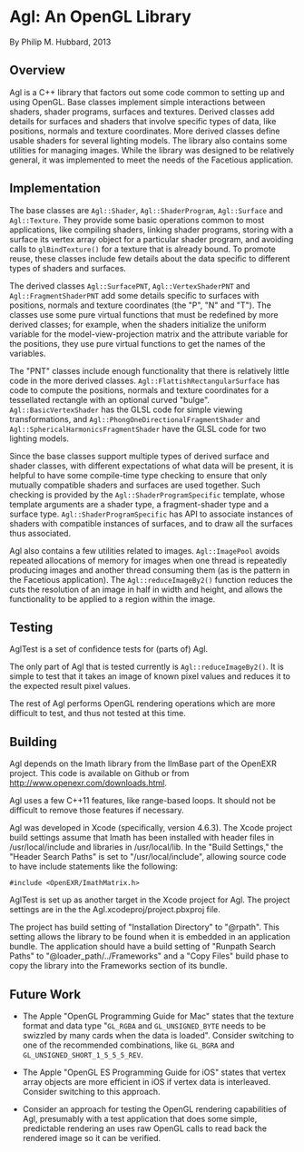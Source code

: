 Agl: An OpenGL Library
======================

By Philip M. Hubbard, 2013


Overview
--------

Agl is a C++ library that factors out some code common to setting up and using OpenGL.  Base classes implement simple interactions between shaders, shader programs, surfaces and textures.  Derived classes add details for surfaces and shaders that involve specific types of data, like positions, normals and texture coordinates.  More derived classes define usable shaders for several lighting models.  The library also contains some utilities for managing images.   While the library was designed to be relatively general, it was implemented to meet the needs of the Facetious application.


Implementation
--------------

The base classes are `Agl::Shader`, `Agl::ShaderProgram`, `Agl::Surface` and `Agl::Texture`.  They provide some basic operations common to most applications, like compiling shaders, linking shader programs, storing with a surface its vertex array object for a particular shader program, and avoiding calls to `glBindTexture()` for a texture that is already bound.  To promote reuse, these classes include few details about the data specific to different types of shaders and surfaces.

The derived classes `Agl::SurfacePNT`, `Agl::VertexShaderPNT` and `Agl::FragmentShaderPNT` add some details specific to surfaces with positions, normals and texture coordinates (the "P", "N" and "T").  The classes use some pure virtual functions that must be redefined by more derived classes; for example, when the shaders initialize the uniform variable for the model-view-projection matrix and the attribute variable for the positions, they use pure virtual functions to get the names of the variables.

The "PNT" classes include enough functionality that there is relatively little code in the more derived classes.  `Agl::FlattishRectangularSurface` has code to compute the positions, normals and texture coordinates for a tessellated rectangle with an optional curved "bulge".  `Agl::BasicVertexShader` has the GLSL code for simple viewing transformations, and `Agl::PhongOneDirectionalFragmentShader` and `Agl::SphericalHarmonicsFragmentShader` have the GLSL code for two lighting models.

Since the base classes support multiple types of derived surface and shader classes, with different expectations of what data will be present, it is helpful to have some compile-time type checking to ensure that only mutually compatible shaders and surfaces are used together.  Such checking is provided by the `Agl::ShaderProgramSpecific` template, whose template arguments are a shader type, a fragment-shader type and a surface type.  `Agl::ShaderProgramSpecific` has API to associate instances of shaders with compatible instances of surfaces, and to draw all the surfaces thus associated.

Agl also contains a few utilities related to images.  `Agl::ImagePool` avoids repeated allocations of memory for images when one thread is repeatedly producing images and another thread consuming them (as is the pattern in the Facetious application).  The `Agl::reduceImageBy2()` function reduces the cuts the resolution of an image in half in width and height, and allows the functionality to be applied to a region within the image.


Testing
-------

AglTest is a set of confidence tests for (parts of) Agl.

The only part of Agl that is tested currently is `Agl::reduceImageBy2()`.  It is simple to test that it takes an image of known pixel values and reduces it to the expected result pixel values.

The rest of Agl performs OpenGL rendering operations which are more difficult to test, and thus not tested at this time.


Building
--------

Agl depends on the Imath library from the IlmBase part of the OpenEXR project.  This code is available on Github or from http://www.openexr.com/downloads.html.

Agl uses a few C++11 features, like range-based loops.  It should not be difficult to remove those features if necessary.

Agl was developed in Xcode (specifically, version 4.6.3). The Xcode project build settings assume that Imath has been installed with header files in /usr/local/include and libraries in /usr/local/lib.  In the "Build Settings," the "Header Search Paths" is set to "/usr/local/include", allowing source code to have include statements like the following:

	#include <OpenEXR/ImathMatrix.h>

AglTest is set up as another target in the Xcode project for Agl.  The project settings are in the the Agl.xcodeproj/project.pbxproj file.

The project has build setting of "Installation Directory" to "@rpath".  This setting allows the library to be found when it is embedded in an application bundle.  The application should have a build setting of "Runpath Search Paths" to "@loader_path/../Frameworks" and a "Copy Files" build phase to copy the library into the Frameworks section of its bundle.

Future Work
-----------

* The Apple "OpenGL Programming Guide for Mac" states that the texture format and data type "`GL_RGBA` and `GL_UNSIGNED_BYTE` needs to be swizzled by many cards when the data is loaded".  Consider switching to one of the recommended combinations, like `GL_BGRA` and `GL_UNSIGNED_SHORT_1_5_5_5_REV`.

* The Apple "OpenGL ES Programming Guide for iOS" states that vertex array objects are more efficient in iOS if vertex data is interleaved.  Consider switching to this approach. 

* Consider an approach for testing the OpenGL rendering capabilities of Agl, presumably with a test application that does some simple, predictable rendering an uses raw OpenGL calls to read back the rendered image so it can be verified.